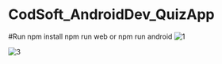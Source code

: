 # CodSoft_AndroidDev_QuizApp
#Run
npm install
npm run web or npm run android
![1](https://github.com/csabdulgaffar/CodSoft_AndroidDev_QuizApp/assets/96411519/500ebcec-dc98-441a-80e3-129dec8198df)

![3](https://github.com/csabdulgaffar/CodSoft_AndroidDev_QuizApp/assets/96411519/531b6f75-5628-453b-b1e1-db760fe7ca74)
